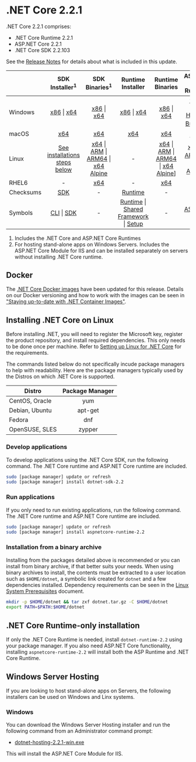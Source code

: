 # .NET Core 2.2.1

.NET Core 2.2.1 comprises:

* .NET Core Runtime 2.2.1
* ASP.NET Core 2.2.1
* .NET Core SDK 2.2.103

See the [Release Notes](https://github.com/dotnet/core/blob/master/release-notes/2.2/2.2.1/2.2.1.md) for details about what is included in this update.

|           | SDK Installer<sup>1</sup>                        | SDK Binaries<sup>1</sup>                 | Runtime Installer                                        | Runtime Binaries                                 | ASP.NET Core Runtime           |
| --------- | :------------------------------------------:     | :----------------------:                 | :---------------------------:                            | :-------------------------:                      | :-----------------:            |
| Windows   | [x86][dotnet-sdk-win-x86.exe] \| [x64][dotnet-sdk-win-x64.exe] | [x86][dotnet-sdk-win-x86.zip] \| [x64][dotnet-sdk-win-x64.zip] | [x86][dotnet-runtime-win-x86.exe] \| [x64][dotnet-runtime-win-x64.exe] | [x86][dotnet-runtime-win-x86.zip] \| [x64][dotnet-runtime-win-x64.zip] | [x86][aspnetcore-runtime-win-x86.exe] \| [x64][aspnetcore-runtime-win-x64.exe] <br> [Hosting Bundle][dotnet-hosting-win.exe]<sup>2</sup> |
| macOS     | [x64][dotnet-sdk-osx-x64.pkg]  | [x64][dotnet-sdk-osx-x64.tar.gz]     | [x64][dotnet-runtime-osx-x64.pkg] | [x64][dotnet-runtime-osx-x64.tar.gz] | [x64][aspnetcore-runtime-osx-x64.tar.gz]<sup>1</sup>
| Linux     | [See installations steps below][linux-install]   | [x64][dotnet-sdk-linux-x64.tar.gz] \| [ARM][dotnet-sdk-linux-arm.tar.gz] \| [ARM64][dotnet-sdk-linux-arm64.tar.gz] \| [x64 Alpine][dotnet-sdk-linux-musl-x64.tar.gz] | - | [x64][dotnet-runtime-linux-x64.tar.gz] \| [ARM][dotnet-runtime-linux-arm.tar.gz] \| [ARM64][dotnet-runtime-linux-arm64.tar.gz] \| [x64 Alpine][dotnet-runtime-linux-musl-x64.tar.gz]] | [x64][aspnetcore-runtime-linux-x64.tar.gz]<sup>1</sup>  \| [ARM32][aspnetcore-runtime-linux-arm.tar.gz]<sup>1</sup> \| [x64 Alpine][aspnetcore-runtime-linux-musl-x64.tar.gz]<sup>1</sup> |
| RHEL6     | -                                                | [x64][dotnet-sdk-rhel.6-x64.tar.gz]                    | -                                                        | [x64][dotnet-runtime-rhel.6-x64.tar.gz] | - |
| Checksums | [SDK][checksums-sdk]                             | -                                        | [Runtime][checksums-runtime]                             | - | - |
| Symbols   | [CLI][cli-symbols.zip] \| [SDK][dotnet-sdk-symbols.zip]  | -                                        | [Runtime][coreclr-symbols.zip] \| [Shared Framework][corefx-symbols.zip] \| [Setup][core-setup-symbols.zip] | - | [ASP.NET Core][aspnet-symbols.zip] |

1. Includes the .NET Core and ASP.NET Core Runtimes
2. For hosting stand-alone apps on Windows Servers. Includes the ASP.NET Core Module for IIS and can be installed separately on servers without installing .NET Core runtime.

## Docker

The [.NET Core Docker images](https://hub.docker.com/r/microsoft/dotnet/) have been updated for this release. Details on our Docker versioning and how to work with the images can be seen in ["Staying up-to-date with .NET Container Images"](https://blogs.msdn.microsoft.com/dotnet/2018/06/18/staying-up-to-date-with-net-container-images/).

## Installing .NET Core on Linux

Before installing .NET, you will need to register the Microsoft key, register the product repository, and install required dependencies. This only needs to be done once per machine. Refer to [Setting up Linux for .NET Core][linux-setup] for the requirements.

The commands listed below do not specifically incude package managers to help with readability. Here are the package managers typically used by the Distros on which .NET Core is supported.

| Distro | Package Manager  |
| ---             | :----:  |
| CentOS, Oracle  | yum     |
| Debian, Ubuntu  | apt-get |
| Fedora          | dnf     |
| OpenSUSE, SLES  | zypper  |

### Develop applications
To develop applications using the .NET Core SDK, run the following command. The .NET Core runtime and ASP.NET Core runtime are included.

```bash
sudo [package manager] update or refresh
sudo [package manager] install dotnet-sdk-2.2
```

### Run applications
If you only need to run existing applications, run the following command. The .NET Core runtime and ASP.NET Core runtime are included.

```bash
sudo [package manager] update or refresh
sudo [package manager] install aspnetcore-runtime-2.2
```

### Installation from a binary archive

Installing from the packages detailed above is recommended or you can install from binary archive, if that better suits your needs. When using binary archives to install, the contents must be extracted to a user location such as `$HOME/dotnet`, a symbolic link created for `dotnet` and a few dependencies installed. Dependency requirements can be seen in the [Linux System Prerequisites](https://github.com/dotnet/core/blob/master/Documentation/linux-prereqs.md) document.

```bash
mkdir -p $HOME/dotnet && tar zxf dotnet.tar.gz -C $HOME/dotnet
export PATH=$PATH:$HOME/dotnet
```

## .NET Core Runtime-only installation

If only the .NET Core Runtime is needed, install `dotnet-runtime-2.2` using your package manager. If you also need ASP.NET Core functionality, installing `aspnetcore-runtime-2.2` will install both the ASP Runtime and .NET Core Runtime.

## Windows Server Hosting

If you are looking to host stand-alone apps on Servers, the following installers can be used on Windows and Linx systems.

### Windows

You can download the Windows Server Hosting installer and run the following command from an Administrator command prompt:

* [dotnet-hosting-2.2.1-win.exe][dotnet-hosting-win.exe]

This will install the ASP.NET Core Module for IIS.

[blob-runtime]: https://dotnetcli.blob.core.windows.net/dotnet/Runtime/
[blob-sdk]: https://dotnetcli.blob.core.windows.net/dotnet/Sdk/
[release-notes]: https://github.com/dotnet/core/blob/master/release-notes/2.2/2.2.1/2.2.1.md

[dotnet-runtime-linux-arm.tar.gz]: https://download.visualstudio.microsoft.com/download/pr/e64d0771-52f3-444c-b174-8be5923ca6da/e0d7f36a0017162f5ff7a81b919ef434/dotnet-runtime-2.2.1-linux-arm.tar.gz
[dotnet-runtime-linux-arm64.tar.gz]: https://download.visualstudio.microsoft.com/download/pr/4feaf401-6e35-4866-a603-f78f20e1443f/f7cbd190d92aeb555a39696f3aec3400/dotnet-runtime-2.2.1-linux-arm64.tar.gz
[dotnet-runtime-linux-musl-x64.tar.gz]: https://download.visualstudio.microsoft.com/download/pr/fb167dc0-1026-4d98-af20-d33c57af72df/42c5573c53c12243cd5e9d9951bbaaaa/dotnet-runtime-2.2.1-linux-musl-x64.tar.gz
[dotnet-runtime-linux-x64.tar.gz]: https://download.visualstudio.microsoft.com/download/pr/372f18c3-f642-4b73-8255-40a87430a9bb/dd0b412220dc49868b0ba1c58252b6d0/dotnet-runtime-2.2.1-linux-x64.tar.gz
[dotnet-runtime-osx-x64.pkg]: https://download.visualstudio.microsoft.com/download/pr/80a93bfc-dd53-474b-94f4-1dea02dec70c/eab2c0d078899ad0d8f8a15bf84a7f63/dotnet-runtime-2.2.1-osx-x64.pkg
[dotnet-runtime-osx-x64.tar.gz]: https://download.visualstudio.microsoft.com/download/pr/a524eeaa-dff9-4874-8753-50c46621ba52/30a95c310b7fd4e801417f58f9fb4562/dotnet-runtime-2.2.1-osx-x64.tar.gz
[dotnet-runtime-rhel.6-x64.tar.gz]: https://download.visualstudio.microsoft.com/download/pr/5805c10f-aac5-44d5-a169-c0b06862ed8b/7d6c12a91d7f06c0e6ece4640afa8a6b/dotnet-runtime-2.2.1-rhel.6-x64.tar.gz
[dotnet-runtime-win-arm.zip]: https://download.visualstudio.microsoft.com/download/pr/e321754c-1fec-4b9a-9b1b-51c0cf925d69/c1d3d28e286f6293db59ab6d9d221349/dotnet-runtime-2.2.1-win-arm.zip
[dotnet-runtime-win-arm64.zip]: https://download.visualstudio.microsoft.com/download/pr/85ebea2c-5c65-40ab-9d28-751367a2e309/815568fcb183b1ebb84155891882ba1c/dotnet-runtime-2.2.1-win-arm64.zip
[dotnet-runtime-win-x64.exe]: https://download.visualstudio.microsoft.com/download/pr/14105500-66ac-40f9-85da-044e9486d3bf/8a1b8c318b50bbb96af2290c690225da/dotnet-runtime-2.2.1-win-x64.exe
[dotnet-runtime-win-x64.zip]: https://download.visualstudio.microsoft.com/download/pr/16ccdfd9-b366-4a0c-9b56-a750ea66fd58/b2248c6bed9481c71cad09ed88ae92a0/dotnet-runtime-2.2.1-win-x64.zip
[dotnet-runtime-win-x86.exe]: https://download.visualstudio.microsoft.com/download/pr/8ed0a562-8a0c-404d-9ecd-9101c4666c62/0d0731978fd0470fb52c7e9188e3beff/dotnet-runtime-2.2.1-win-x86.exe
[dotnet-runtime-win-x86.zip]: https://download.visualstudio.microsoft.com/download/pr/0319d1d8-88ca-4521-a060-1729ac2fe185/6cd6fadcbed713ff9f64191097920315/dotnet-runtime-2.2.1-win-x86.zip
[aspnetcore-runtime-linux-arm.tar.gz]: https://download.visualstudio.microsoft.com/download/pr/9d049226-1f28-4d3d-a4ff-314e56b223c5/f67ab05a3d70b2bff46ff25e2b3acd2a/aspnetcore-runtime-2.2.1-linux-arm.tar.gz
[aspnetcore-runtime-linux-musl-x64.tar.gz]: https://download.visualstudio.microsoft.com/download/pr/0dc12b72-f5b1-47b7-952c-bba5de6842f8/58dae827466e128dd5d0538c62d1ff49/aspnetcore-runtime-2.2.1-linux-musl-x64.tar.gz
[aspnetcore-runtime-linux-x64.tar.gz]: https://download.visualstudio.microsoft.com/download/pr/53cace8f-2907-487e-84d7-bc7a7ba5de05/326704ffa2ef9d4dcd0db2f1da996ebb/aspnetcore-runtime-2.2.1-linux-x64.tar.gz
[aspnetcore-runtime-osx-x64.tar.gz]: https://download.visualstudio.microsoft.com/download/pr/e1c9f6fa-9ca2-4cfe-9b2d-1b042aeb8525/b4496a1ffff763b9431f44a3cc49664e/aspnetcore-runtime-2.2.1-osx-x64.tar.gz
[aspnetcore-runtime-win-arm.zip]: https://download.visualstudio.microsoft.com/download/pr/2d01d672-6299-4104-890e-6c4915b568db/611719bbd750d0a23255ff5c25b649e4/aspnetcore-runtime-2.2.1-win-arm.zip
[aspnetcore-runtime-win-x64.exe]: https://download.visualstudio.microsoft.com/download/pr/0b39ab55-0f9c-4a1e-8f10-fba99193b466/4091102efbe65e582e9b1a4648c65589/aspnetcore-runtime-2.2.1-win-x64.exe
[aspnetcore-runtime-win-x64.zip]: https://download.visualstudio.microsoft.com/download/pr/226f3292-21d8-4c04-adbe-51b8cdd69dca/1e0425c21a5351a5e256dcc4c99ea076/aspnetcore-runtime-2.2.1-win-x64.zip
[aspnetcore-runtime-win-x86.exe]: https://download.visualstudio.microsoft.com/download/pr/27f88a3d-289e-486b-99f8-2fbe31c6d4a8/82725b35c8cb2053b1ed64d9a5978d91/aspnetcore-runtime-2.2.1-win-x86.exe
[aspnetcore-runtime-win-x86.zip]: https://download.visualstudio.microsoft.com/download/pr/4876c767-a2f6-41e9-bf56-2845c92a7c59/ae31a708abdc548c7463000b3f3bbf5c/aspnetcore-runtime-2.2.1-win-x86.zip
[dotnet-hosting-win.exe]: https://download.visualstudio.microsoft.com/download/pr/5ee633f2-bf6d-49bd-8fb6-80c861c36d54/caa93641707e1fd5b8273ada22009246/dotnet-hosting-2.2.1-win.exe

[dotnet-sdk-linux-arm.tar.gz]: https://download.visualstudio.microsoft.com/download/pr/1de01e2e-aa87-4535-af42-8a8a9b4df215/a2fc245f1c26130a2ec22bbf5d0cb3e6/dotnet-sdk-2.2.103-linux-arm.tar.gz
[dotnet-sdk-linux-arm64.tar.gz]: https://download.visualstudio.microsoft.com/download/pr/d9e60c5f-af85-4a9e-99ab-26d0cbbd70b7/5fde0e1f8ce2217494e325c9bc09fc0e/dotnet-sdk-2.2.103-linux-arm64.tar.gz
[dotnet-sdk-linux-musl-x64.tar.gz]: https://download.visualstudio.microsoft.com/download/pr/cd7cfa87-3318-4180-9494-14049ac06b3d/f37da2572e2e13ca835f95e34e5328e5/dotnet-sdk-2.2.103-linux-musl-x64.tar.gz
[dotnet-sdk-linux-x64.tar.gz]: https://download.visualstudio.microsoft.com/download/pr/296e116b-30d7-4e1c-8238-ec8c7c4c7b79/43d6cd35d95e38675d472c56a24c3bd0/dotnet-sdk-2.2.103-linux-x64.tar.gz
[dotnet-sdk-osx-x64.pkg]: https://download.visualstudio.microsoft.com/download/pr/7510db8c-1acb-42d0-9fdd-5d6f74e1d23c/ff6b732ab489dc1b3e3b566fa5f71080/dotnet-sdk-2.2.103-osx-x64.pkg
[dotnet-sdk-osx-x64.tar.gz]: https://download.visualstudio.microsoft.com/download/pr/7315b6a5-b535-4349-892a-7ec82b573724/f44f5f852f0ef4364cff9d00035a3987/dotnet-sdk-2.2.103-osx-x64.tar.gz
[dotnet-sdk-rhel.6-x64.tar.gz]: https://download.visualstudio.microsoft.com/download/pr/b5eb4aa1-f103-45b9-b33e-0c611b601e7b/b825115f3af9a9ebcacfeb41f87b507d/dotnet-sdk-2.2.103-rhel.6-x64.tar.gz
[dotnet-sdk-win-arm.zip]: https://download.visualstudio.microsoft.com/download/pr/71014edb-b8c9-4ab4-aa6a-d2edee2fd1c4/b8c236bc0586031d038539b254f660cf/dotnet-sdk-2.2.103-win-arm.zip
[dotnet-sdk-win-x64.exe]: https://download.visualstudio.microsoft.com/download/pr/c509efa5-f867-48e0-a231-625849a192a5/55dff1e29ba23a8b8e08c10d243c854e/dotnet-sdk-2.2.103-win-x64.exe
[dotnet-sdk-win-x64.zip]: https://download.visualstudio.microsoft.com/download/pr/c332d70f-6582-4471-96af-4b0c17a616ad/5f3043d4bc506bf91cb89fa90462bb58/dotnet-sdk-2.2.103-win-x64.zip
[dotnet-sdk-win-x86.exe]: https://download.visualstudio.microsoft.com/download/pr/a47b3710-f1c9-41ea-a826-23923a3344e8/608c60965f54fc20048a4b6840e513f1/dotnet-sdk-2.2.103-win-x86.exe
[dotnet-sdk-win-x86.zip]: https://download.visualstudio.microsoft.com/download/pr/f2c86d9c-0e92-40a5-ae12-6b597db814ff/41e297c11b972e135a6afe20db27acd4/dotnet-sdk-2.2.103-win-x86.zip

[aspnet-symbols.zip]: https://download.visualstudio.microsoft.com/download/pr/5054e671-e4e5-485f-bb21-c21db96e4c32/5a3d985edb2aa4d636a70abf2f008f74/aspnet-2.2.1-symbols.zip
[cli-symbols.zip]: https://download.visualstudio.microsoft.com/download/pr/c1345252-2b65-463c-a242-387584319029/bd273fbf195ef073d65f521b3c23bc5b/cli-2.2.1-symbols.zip
[core-setup-symbols.zip]: https://download.visualstudio.microsoft.com/download/pr/7181f15d-9b79-4433-bd78-70920d0a4285/400dde7650fdb910b5fe5323caac5600/core-setup-2.2.1-symbols.zip
[coreclr-symbols.zip]: https://download.visualstudio.microsoft.com/download/pr/0a6b8b1b-99ea-47d3-b469-e20e7de24d2e/3414feb5b173ded0cbe20de2f3d1e61b/coreclr-2.2.1-symbols.zip
[corefx-symbols.zip]: https://download.visualstudio.microsoft.com/download/pr/45660124-8e10-4871-a2b4-003ae46b3928/c93c49381fabe993ee95666d842bb91f/corefx-2.2.1-symbols.zip
[dotnet-sdk-symbols.zip]: https://download.visualstudio.microsoft.com/download/pr/fb7eaa7a-7bf9-481e-a30b-ce8d87d9710c/ceacf3a172301d0ad64f5f4199327379/sdk-symbols-2.2.1-symbols.zip

[checksums-runtime]: https://dotnetcli.blob.core.windows.net/dotnet/checksums/2.2.1-runtime-sha.txt
[checksums-sdk]: https://dotnetcli.blob.core.windows.net/dotnet/checksums/2.2.103-sdk-sha.txt

[linux-install]: https://docs.microsoft.com/dotnet/core/install/linux
[linux-setup]: https://github.com/dotnet/core/blob/master/Documentation/linux-setup.md

[dotnet-blog]: https://blogs.msdn.microsoft.com/dotnet/2019/01/